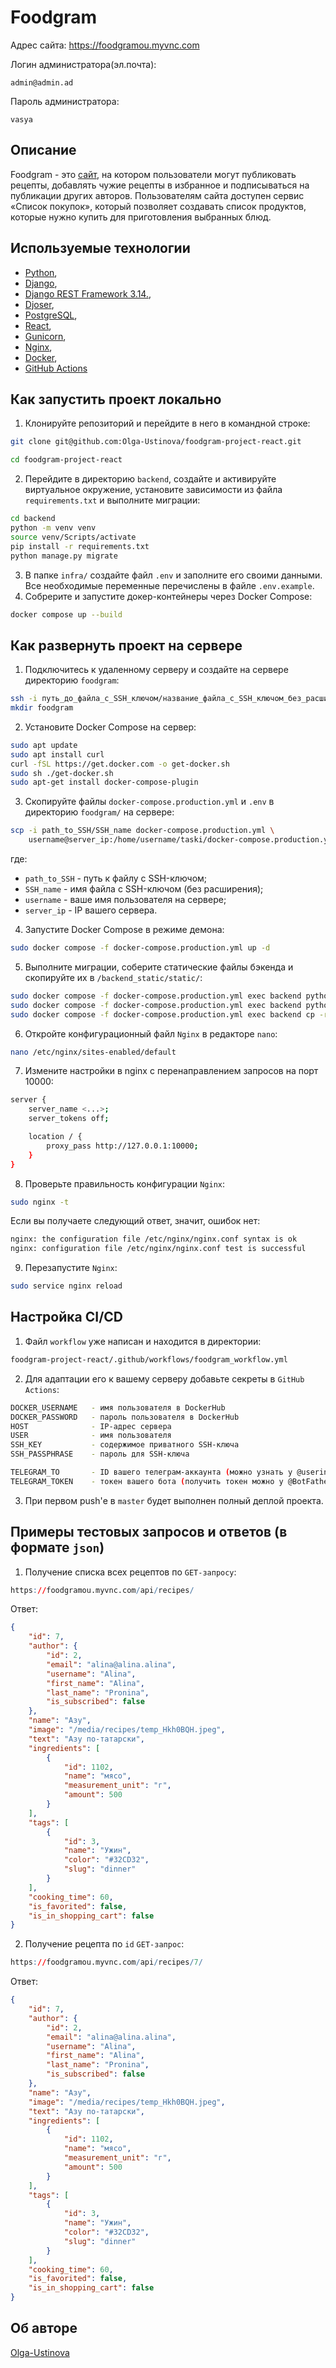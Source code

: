 # Foodgram
Адрес сайта: https://foodgramou.myvnc.com

Логин администратора(эл.почта): 
```
admin@admin.ad
```

Пароль администратора: 
```
vasya
```
## Описание

Foodgram - это [сайт](https://foodgramou.myvnc.com), на котором пользователи могут публиковать рецепты, добавлять чужие рецепты в избранное и подписываться на публикации других авторов. Пользователям сайта доступен сервис «Список покупок», который позволяет создавать список продуктов, которые нужно купить для приготовления выбранных блюд.

## Используемые технологии
* [Python](https://www.python.org/downloads/release/python-3114/),
* [Django](https://docs.djangoproject.com/en/4.2/releases/4.2.4/),
* [Django REST Framework 3.14.](https://www.django-rest-framework.org/community/release-notes/#3140),
* [Djoser](https://djoser.readthedocs.io/en/latest/getting_started.html),
* [PostgreSQL](https://www.postgresql.org/docs/13/release-13-10.html),
* [React](https://github.com/facebook/react/blob/main/CHANGELOG.md#1702-march-22-2021),
* [Gunicorn](https://docs.gunicorn.org/en/20.1.0/),
* [Nginx](https://nginx.org/ru/docs/),
* [Docker](https://www.docker.com/products/docker-desktop/),
* [GitHub Actions](https://docs.github.com/en/actions)

## Как запустить проект локально
1. Клонируйте репозиторий и перейдите в него в командной строке:
```bash
git clone git@github.com:Olga-Ustinova/foodgram-project-react.git

cd foodgram-project-react
```
2. Перейдите в директорию `backend`, создайте и активируйте виртуальное окружение, установите зависимости из файла `requirements.txt` и выполните миграции:
```bash
cd backend
python -m venv venv
source venv/Scripts/activate
pip install -r requirements.txt
python manage.py migrate
```
3. В папке `infra/` создайте файл `.env` и заполните его своими данными. Все необходимые переменные перечислены в файле `.env.example`.
4. Собрерите и запустите докер-контейнеры через Docker Compose:
```bash
docker compose up --build
```

## Как развернуть проект на сервере
1. Подключитесь к удаленному серверу и создайте на сервере директорию `foodgram`:
```bash
ssh -i путь_до_файла_с_SSH_ключом/название_файла_с_SSH_ключом_без_расширения login@ip
mkdir foodgram
```
2. Установите Docker Compose на сервер:
```bash
sudo apt update
sudo apt install curl
curl -fSL https://get.docker.com -o get-docker.sh
sudo sh ./get-docker.sh
sudo apt-get install docker-compose-plugin
```
3. Скопируйте файлы `docker-compose.production.yml` и `.env` в директорию `foodgram/` на сервере:
```bash
scp -i path_to_SSH/SSH_name docker-compose.production.yml \
    username@server_ip:/home/username/taski/docker-compose.production.yml
```
где:
* `path_to_SSH` - путь к файлу с SSH-ключом;
* `SSH_name` - имя файла с SSH-ключом (без расширения);
* `username` - ваше имя пользователя на сервере;
* `server_ip` - IP вашего сервера.
4. Запустите Docker Compose в режиме демона:
```bash
sudo docker compose -f docker-compose.production.yml up -d
```
5. Выполните миграции, соберите статические файлы бэкенда и скопируйте их в `/backend_static/static/`:
```bash
sudo docker compose -f docker-compose.production.yml exec backend python manage.py migrate
sudo docker compose -f docker-compose.production.yml exec backend python manage.py collectstatic
sudo docker compose -f docker-compose.production.yml exec backend cp -r /app/collected_static/. /backend_static/static/
```
6. Откройте конфигурационный файл `Nginx` в редакторе `nano`:
```bash
nano /etc/nginx/sites-enabled/default
```
7. Измените настройки в nginx с перенаправлением запросов на порт 10000:
```bash
server {
    server_name <...>;
    server_tokens off;

    location / {
        proxy_pass http://127.0.0.1:10000;
    }
}
```
8. Проверьте правильность конфигурации `Nginx`:
```bash
sudo nginx -t
```
Если вы получаете следующий ответ, значит, ошибок нет:
```bash
nginx: the configuration file /etc/nginx/nginx.conf syntax is ok
nginx: configuration file /etc/nginx/nginx.conf test is successful
```
9. Перезапустите `Nginx`:
```bash
sudo service nginx reload
```

## Настройка CI/CD
1. Файл `workflow` уже написан и находится в директории:
```bash
foodgram-project-react/.github/workflows/foodgram_workflow.yml
```
2. Для адаптации его к вашему серверу добавьте секреты в `GitHub Actions`:
```bash
DOCKER_USERNAME   - имя пользователя в DockerHub
DOCKER_PASSWORD   - пароль пользователя в DockerHub
HOST              - IP-адрес сервера
USER              - имя пользователя
SSH_KEY           - содержимое приватного SSH-ключа
SSH_PASSPHRASE    - пароль для SSH-ключа

TELEGRAM_TO       - ID вашего телеграм-аккаунта (можно узнать у @userinfobot, команда /start)
TELEGRAM_TOKEN    - токен вашего бота (получить токен можно у @BotFather, команда /token, имя бота)
```
3. При первом push'е в `master` будет выполнен полный деплой проекта.

## Примеры тестовых запросов и ответов (в формате `json`)
1. Получение списка всех рецептов по `GET-запросу`:
```r
https://foodgramou.myvnc.com/api/recipes/
```
Ответ:
```json
{
    "id": 7,
    "author": {
        "id": 2,
        "email": "alina@alina.alina",
        "username": "Alina",
        "first_name": "Alina",
        "last_name": "Pronina",
        "is_subscribed": false
    },
    "name": "Азу",
    "image": "/media/recipes/temp_Hkh0BQH.jpeg",
    "text": "Азу по-татарски",
    "ingredients": [
        {
            "id": 1102,
            "name": "мясо",
            "measurement_unit": "г",
            "amount": 500
        }
    ],
    "tags": [
        {
            "id": 3,
            "name": "Ужин",
            "color": "#32CD32",
            "slug": "dinner"
        }
    ],
    "cooking_time": 60,
    "is_favorited": false,
    "is_in_shopping_cart": false
}
```
2. Получение рецепта по `id` `GET-запрос`:
```r
https://foodgramou.myvnc.com/api/recipes/7/
```
Ответ:
```json
{
    "id": 7,
    "author": {
        "id": 2,
        "email": "alina@alina.alina",
        "username": "Alina",
        "first_name": "Alina",
        "last_name": "Pronina",
        "is_subscribed": false
    },
    "name": "Азу",
    "image": "/media/recipes/temp_Hkh0BQH.jpeg",
    "text": "Азу по-татарски",
    "ingredients": [
        {
            "id": 1102,
            "name": "мясо",
            "measurement_unit": "г",
            "amount": 500
        }
    ],
    "tags": [
        {
            "id": 3,
            "name": "Ужин",
            "color": "#32CD32",
            "slug": "dinner"
        }
    ],
    "cooking_time": 60,
    "is_favorited": false,
    "is_in_shopping_cart": false
}
```

## Об авторе
[Olga-Ustinova](https://github.com/Olga-Ustinova)
